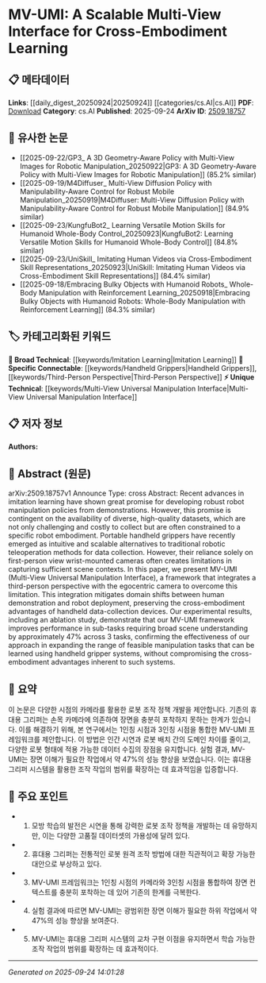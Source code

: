 <!-- KEYWORD_LINKING_METADATA:
{
  "processed_timestamp": "2025-09-24T14:01:28.149635",
  "vocabulary_version": "1.0",
  "selected_keywords": [
    "Multi-View Universal Manipulation Interface",
    "Imitation Learning",
    "Handheld Grippers",
    "Third-Person Perspective"
  ],
  "rejected_keywords": [],
  "similarity_scores": {
    "Multi-View Universal Manipulation Interface": 0.89,
    "Imitation Learning": 0.78,
    "Handheld Grippers": 0.84,
    "Third-Person Perspective": 0.82
  },
  "extraction_method": "AI_prompt_based",
  "budget_applied": true,
  "candidates_json": {
    "candidates": [
      {
        "surface": "Multi-View Universal Manipulation Interface",
        "canonical": "Multi-View Universal Manipulation Interface",
        "aliases": [
          "MV-UMI"
        ],
        "category": "unique_technical",
        "rationale": "This is a unique framework introduced in the paper, central to the research and not found in existing vocabularies.",
        "novelty_score": 0.85,
        "connectivity_score": 0.68,
        "specificity_score": 0.92,
        "link_intent_score": 0.89
      },
      {
        "surface": "imitation learning",
        "canonical": "Imitation Learning",
        "aliases": [
          "behavior cloning"
        ],
        "category": "broad_technical",
        "rationale": "Imitation learning is a foundational concept in machine learning, relevant to the paper's focus on learning from demonstrations.",
        "novelty_score": 0.45,
        "connectivity_score": 0.87,
        "specificity_score": 0.65,
        "link_intent_score": 0.78
      },
      {
        "surface": "handheld grippers",
        "canonical": "Handheld Grippers",
        "aliases": [
          "portable grippers"
        ],
        "category": "specific_connectable",
        "rationale": "Handheld grippers are a key component in the paper's methodology, enabling cross-embodiment learning.",
        "novelty_score": 0.72,
        "connectivity_score": 0.75,
        "specificity_score": 0.8,
        "link_intent_score": 0.84
      },
      {
        "surface": "third-person perspective",
        "canonical": "Third-Person Perspective",
        "aliases": [
          "external view"
        ],
        "category": "specific_connectable",
        "rationale": "The integration of a third-person perspective is crucial for overcoming limitations in data collection, as discussed in the paper.",
        "novelty_score": 0.6,
        "connectivity_score": 0.7,
        "specificity_score": 0.78,
        "link_intent_score": 0.82
      }
    ],
    "ban_list_suggestions": [
      "robot manipulation policies",
      "data collection",
      "scene understanding"
    ]
  },
  "decisions": [
    {
      "candidate_surface": "Multi-View Universal Manipulation Interface",
      "resolved_canonical": "Multi-View Universal Manipulation Interface",
      "decision": "linked",
      "scores": {
        "novelty": 0.85,
        "connectivity": 0.68,
        "specificity": 0.92,
        "link_intent": 0.89
      }
    },
    {
      "candidate_surface": "imitation learning",
      "resolved_canonical": "Imitation Learning",
      "decision": "linked",
      "scores": {
        "novelty": 0.45,
        "connectivity": 0.87,
        "specificity": 0.65,
        "link_intent": 0.78
      }
    },
    {
      "candidate_surface": "handheld grippers",
      "resolved_canonical": "Handheld Grippers",
      "decision": "linked",
      "scores": {
        "novelty": 0.72,
        "connectivity": 0.75,
        "specificity": 0.8,
        "link_intent": 0.84
      }
    },
    {
      "candidate_surface": "third-person perspective",
      "resolved_canonical": "Third-Person Perspective",
      "decision": "linked",
      "scores": {
        "novelty": 0.6,
        "connectivity": 0.7,
        "specificity": 0.78,
        "link_intent": 0.82
      }
    }
  ]
}
-->

# MV-UMI: A Scalable Multi-View Interface for Cross-Embodiment Learning

## 📋 메타데이터

**Links**: [[daily_digest_20250924|20250924]] [[categories/cs.AI|cs.AI]]
**PDF**: [Download](https://arxiv.org/pdf/2509.18757.pdf)
**Category**: cs.AI
**Published**: 2025-09-24
**ArXiv ID**: [2509.18757](https://arxiv.org/abs/2509.18757)

## 🔗 유사한 논문
- [[2025-09-22/GP3_ A 3D Geometry-Aware Policy with Multi-View Images for Robotic Manipulation_20250922|GP3: A 3D Geometry-Aware Policy with Multi-View Images for Robotic Manipulation]] (85.2% similar)
- [[2025-09-19/M4Diffuser_ Multi-View Diffusion Policy with Manipulability-Aware Control for Robust Mobile Manipulation_20250919|M4Diffuser: Multi-View Diffusion Policy with Manipulability-Aware Control for Robust Mobile Manipulation]] (84.9% similar)
- [[2025-09-23/KungfuBot2_ Learning Versatile Motion Skills for Humanoid Whole-Body Control_20250923|KungfuBot2: Learning Versatile Motion Skills for Humanoid Whole-Body Control]] (84.8% similar)
- [[2025-09-23/UniSkill_ Imitating Human Videos via Cross-Embodiment Skill Representations_20250923|UniSkill: Imitating Human Videos via Cross-Embodiment Skill Representations]] (84.4% similar)
- [[2025-09-18/Embracing Bulky Objects with Humanoid Robots_ Whole-Body Manipulation with Reinforcement Learning_20250918|Embracing Bulky Objects with Humanoid Robots: Whole-Body Manipulation with Reinforcement Learning]] (84.3% similar)

## 🏷️ 카테고리화된 키워드
**🧠 Broad Technical**: [[keywords/Imitation Learning|Imitation Learning]]
**🔗 Specific Connectable**: [[keywords/Handheld Grippers|Handheld Grippers]], [[keywords/Third-Person Perspective|Third-Person Perspective]]
**⚡ Unique Technical**: [[keywords/Multi-View Universal Manipulation Interface|Multi-View Universal Manipulation Interface]]

## 📋 저자 정보

**Authors:** 

## 📄 Abstract (원문)

arXiv:2509.18757v1 Announce Type: cross 
Abstract: Recent advances in imitation learning have shown great promise for developing robust robot manipulation policies from demonstrations. However, this promise is contingent on the availability of diverse, high-quality datasets, which are not only challenging and costly to collect but are often constrained to a specific robot embodiment. Portable handheld grippers have recently emerged as intuitive and scalable alternatives to traditional robotic teleoperation methods for data collection. However, their reliance solely on first-person view wrist-mounted cameras often creates limitations in capturing sufficient scene contexts. In this paper, we present MV-UMI (Multi-View Universal Manipulation Interface), a framework that integrates a third-person perspective with the egocentric camera to overcome this limitation. This integration mitigates domain shifts between human demonstration and robot deployment, preserving the cross-embodiment advantages of handheld data-collection devices. Our experimental results, including an ablation study, demonstrate that our MV-UMI framework improves performance in sub-tasks requiring broad scene understanding by approximately 47% across 3 tasks, confirming the effectiveness of our approach in expanding the range of feasible manipulation tasks that can be learned using handheld gripper systems, without compromising the cross-embodiment advantages inherent to such systems.

## 📝 요약

이 논문은 다양한 시점의 카메라를 활용한 로봇 조작 정책 개발을 제안합니다. 기존의 휴대용 그리퍼는 손목 카메라에 의존하여 장면을 충분히 포착하지 못하는 한계가 있습니다. 이를 해결하기 위해, 본 연구에서는 1인칭 시점과 3인칭 시점을 통합한 MV-UMI 프레임워크를 제안합니다. 이 방법은 인간 시연과 로봇 배치 간의 도메인 차이를 줄이고, 다양한 로봇 형태에 적용 가능한 데이터 수집의 장점을 유지합니다. 실험 결과, MV-UMI는 장면 이해가 필요한 작업에서 약 47%의 성능 향상을 보였습니다. 이는 휴대용 그리퍼 시스템을 활용한 조작 작업의 범위를 확장하는 데 효과적임을 입증합니다.

## 🎯 주요 포인트

- 1. 모방 학습의 발전은 시연을 통해 강력한 로봇 조작 정책을 개발하는 데 유망하지만, 이는 다양한 고품질 데이터셋의 가용성에 달려 있다.
- 2. 휴대용 그리퍼는 전통적인 로봇 원격 조작 방법에 대한 직관적이고 확장 가능한 대안으로 부상하고 있다.
- 3. MV-UMI 프레임워크는 1인칭 시점의 카메라와 3인칭 시점을 통합하여 장면 컨텍스트를 충분히 포착하는 데 있어 기존의 한계를 극복한다.
- 4. 실험 결과에 따르면 MV-UMI는 광범위한 장면 이해가 필요한 하위 작업에서 약 47%의 성능 향상을 보여준다.
- 5. MV-UMI는 휴대용 그리퍼 시스템의 교차 구현 이점을 유지하면서 학습 가능한 조작 작업의 범위를 확장하는 데 효과적이다.


---

*Generated on 2025-09-24 14:01:28*